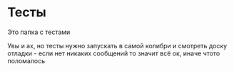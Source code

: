 # Тесты

Это папка с тестами

Увы и ах, но тесты нужно запускать в самой колибри и смотреть доску отладки - если нет никаких сообщений то значит всё ок, иначе чтото поломалось